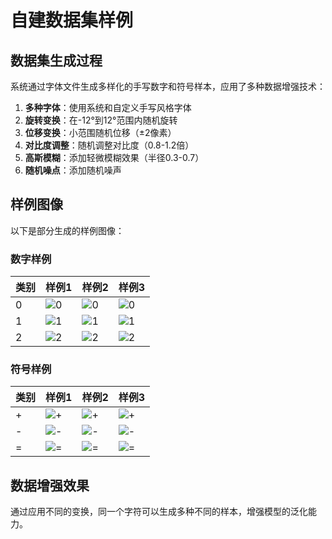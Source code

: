 # 自建数据集样例

## 数据集生成过程

系统通过字体文件生成多样化的手写数字和符号样本，应用了多种数据增强技术：

1. **多种字体**：使用系统和自定义手写风格字体
2. **旋转变换**：在-12°到12°范围内随机旋转
3. **位移变换**：小范围随机位移（±2像素）
4. **对比度调整**：随机调整对比度（0.8-1.2倍）
5. **高斯模糊**：添加轻微模糊效果（半径0.3-0.7）
6. **随机噪点**：添加随机噪声

## 样例图像

以下是部分生成的样例图像：

### 数字样例

| 类别 | 样例1 | 样例2 | 样例3 |
|------|-------|-------|-------|
| 0 | ![0](../dataset/0/img-0_r-0_1743749158217.png) | ![0](../dataset/0/img-0_r--4_1743749158042.png) | ![0](../dataset/0/img-0_r-4_1743749158372.png) |
| 1 | ![1](../dataset/1/img-1_r-0_1743749158222.png) | ![1](../dataset/1/img-1_r--4_1743749158045.png) | ![1](../dataset/1/img-1_r-4_1743749158377.png) |
| 2 | ![2](../dataset/2/img-2_r--2_1743749158132.png) | ![2](../dataset/2/img-2_r-8_1743749996348.png) | ![2](../dataset/2/img-2_r-8_1743749865617.png) |

### 符号样例

| 类别 | 样例1 | 样例2 | 样例3 |
|------|-------|-------|-------|
| + | ![+](../dataset/11/img-11_r-0_1743749158272.png) | ![+](../dataset/11/img-11_r--4_1743749158106.png) | ![+](../dataset/11/img-11_r-4_1743749158434.png) |
| - | ![-](../dataset/12/img-12_r-0_1743749158277.png) | ![-](../dataset/12/img-12_r--4_1743749158111.png) | ![-](../dataset/12/img-12_r--2_1743749796016.png) |
| = | ![=](../dataset/10/img-10_r-0_1743749158267.png) | ![=](../dataset/10/img-10_r--4_1743749158102.png) | ![=](../dataset/10/img-10_r-4_1743749158427.png) |

## 数据增强效果

通过应用不同的变换，同一个字符可以生成多种不同的样本，增强模型的泛化能力。

